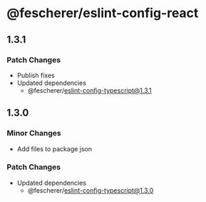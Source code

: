 # @fescherer/eslint-config-react

## 1.3.1

### Patch Changes

- Publish fixes
- Updated dependencies
  - @fescherer/eslint-config-typescript@1.3.1

## 1.3.0

### Minor Changes

- Add files to package json

### Patch Changes

- Updated dependencies
  - @fescherer/eslint-config-typescript@1.3.0
